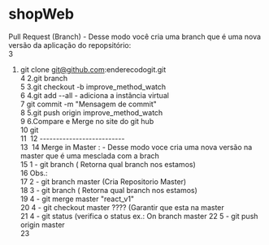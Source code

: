 # shopWeb
Pull Request  (Branch) - Desse modo você cria uma branch que é uma nova versão da aplicação do repopsitório:</br>
3
1. git clone git@github.com:enderecodogit.git</br>
4
2.git branch</br>
5
3.git checkout -b improve_method_watch</br>
6
4.git add --all - adiciona a instância virtual</br>
7
git commit -m "Mensagem de commit"</br>
8
5.git push origin improve_method_watch</br>
9
6.Compare e Merge no site do git hub</br>
10
git </br>
11
​
12
--------------------------</br>
13
​
14
Merge in Master : - Desse modo voce cria uma nova versão na master que é uma mesclada com a brach</br>
15
1 - git branch ( Retorna qual branch nos estamos)</br>
16
Obs.: </br>
17
2 - git branch master (Cria Repositorio Master)</br>
18
3 - git branch  ( Retorna qual branch nos estamos)</br>
19
4 - git merge master "react_v1"</br>
20
4 - git checkout master ???? (Garantir que esta na master</br>
21
4 - git status (verifica o status ex.: On branch master
22
5 - git push origin master</br>
23

